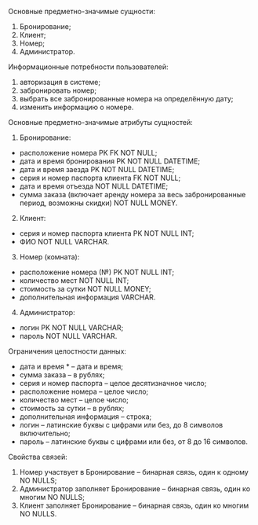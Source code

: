 Основные предметно-значимые сущности:
1) Бронирование;
2) Клиент;
3) Номер;
4) Администратор.

Информационные потребности пользователей: 
1) авторизация в системе;
2) забронировать номер;
3) выбрать все забронированные номера на определённую дату;
4) изменить информацию о номере.

Основные предметно-значимые атрибуты сущностей:
1)	Бронирование:
*	расположение номера PK FK NOT NULL;
*	дата и время бронирования PK NOT NULL DATETIME;
*	дата и время заезда PK NOT NULL DATETIME;
*	серия и номер паспорта клиента FK NOT NULL;
*	дата и время отъезда NOT NULL DATETIME;
*	сумма заказа (включает аренду номера за весь забронированные период, возможны скидки) NOT NULL MONEY.
2) Клиент:
* серия и номер паспорта клиента PK NOT NULL INT;
*	ФИО NOT NULL VARCHAR.
3)	Номер (комната):
*	расположение номера (№) PK NOT NULL INT;
*	количество мест NOT NULL INT;
*	стоимость за сутки NOT NULL MONEY;
*	дополнительная информация VARCHAR.
4) Администратор:
*	логин PK NOT NULL VARCHAR;
*	пароль NOT NULL VARCHAR.

Ограничения целостности данных:
*	дата и время * – дата и время;
*	сумма заказа – в рублях;
*	серия и номер паспорта – целое десятизначное число;
*	расположение номера – целое число;
*	количество мест – целое число;
*	стоимость за сутки – в рублях;
*	дополнительная информация – строка;
*	логин – латинские буквы с цифрами или без, до 8 символов включительно;
*	пароль – латинские буквы с цифрами или без, от 8 до 16 символов.

Свойства связей:
1) Номер участвует в Бронирование – бинарная связь, один к одному NO NULLS;
2) Администратор заполняет Бронирование – бинарная связь, один ко многим NO NULLS;
3) Клиент заполняет Бронирование – бинарная связь, один ко многим NO NULLS.
